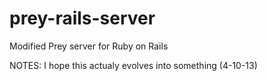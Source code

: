 prey-rails-server
=================

Modified Prey server for Ruby on Rails

NOTES:
  I hope this actualy evolves into something (4-10-13)
